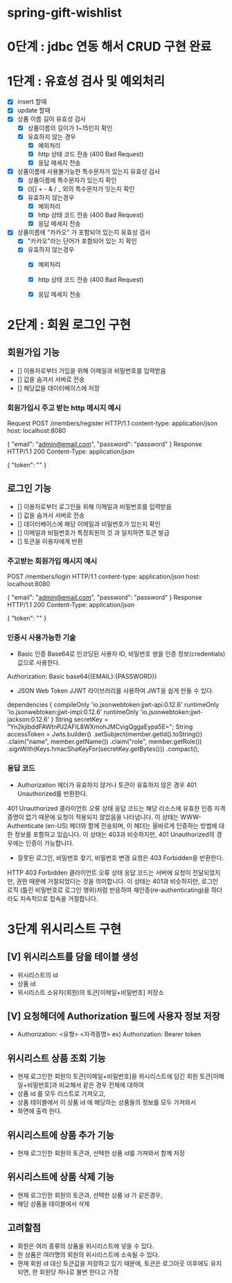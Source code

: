 # spring-gift-wishlist
# 0단계 :  jdbc 연동 해서 CRUD 구현 완료
# 1단계 : 유효성 검사 및 예외처리
- [x] insert 할때 
- [x] update 할때 
- [x] 상품 이름 길이 유효성 검사 
    - [x] 상품이름의 길이가 1~15인지 확인
    - [x] 유효하지 않는 경우
        - [x] 예외처리
        - [x] http 상태 코드 전송 (400 Bad Request)
        - [x] 응답 메세지 전송 

- [x] 상품이름에 사용불가능한 특수문자가 있는지 유효성 검사 
    - [x] 상품이름에 특수문자가 있는지 확인 
    - [x]  ()[] + - &  / _ 외의 특수문자가 잇는지 확인 
    - [x] 유효하지 않는경우
        - [x] 예외처리
        - [x] http 상태 코드 전송 (400 Bad Request)
        - [x] 응답 메세지 전송

- [x] 상품이름에 "카카오" 가 포함되어 있는지 유효성 검사 
    - [x] "카카오"라는 단어가 포함되어 있는 지 확인
    - [x] 유효하지 않는경우
        - [x] 예외처리
        - [x] http 상태 코드 전송 (400 Bad Request)
        - [x] 응답 메세지 전송


# 2단계 : 회원 로그인 구현 

## 회원가입 기능 
  - [] 이용자로부터 가입을 위해 이메일과 비밀번호를 입력받음 
  - [] 값을 숨겨서 서버로 전송 
  - [] 해당값을 데이터베이스에 저장 

### 회원가입시 주고 받는 http 메시지 예시 

Request
POST /members/register HTTP/1.1
content-type: application/json
host: localhost:8080

{
"email": "admin@email.com",
"password": "password"
}
Response
HTTP/1.1 200
Content-Type: application/json

{
"token": ""
}


## 로그인 기능 
  - [] 이용자로부터 로그인을 위해 이메일과 비밀번호를 입력받음
  - [] 값을 숨겨서 서버로 전송
  - [] 데이터베이스에 해당 이메일과 비밀번호가 있는지 확인 
  - [] 이메일과 비밀번호가 특정회원의 것 과 일치하면 토큰 발급 
  - [] 토큰을 이용자에게 반환 

### 주고받는 회원가입 메시지 예시 

POST /members/login HTTP/1.1
content-type: application/json
host: localhost:8080

{
"email": "admin@email.com",
"password": "password"
}
Response
HTTP/1.1 200
Content-Type: application/json

{
"token": ""
}


### 인증시 사용가능한 기술 
- Basic 인증
Base64로 인코딩된 사용자 ID, 비밀번호 쌍을 인증 정보(credentials) 값으로 사용한다.

Authorization: Basic base64({EMAIL}:{PASSWORD})

- JSON Web Token
JJWT 라이브러리를 사용하여 JWT을 쉽게 만들 수 있다.

dependencies {
compileOnly 'io.jsonwebtoken:jjwt-api:0.12.6'
runtimeOnly 'io.jsonwebtoken:jjwt-impl:0.12.6'
runtimeOnly 'io.jsonwebtoken:jjwt-jackson:0.12.6'
}
String secretKey = "Yn2kjibddFAWtnPJ2AFlL8WXmohJMCvigQggaEypa5E=";
String accessToken = Jwts.builder()
.setSubject(member.getId().toString())
.claim("name", member.getName())
.claim("role", member.getRole())
.signWith(Keys.hmacShaKeyFor(secretKey.getBytes()))
.compact();

### 응답 코드
- Authorization 헤더가 유효하지 않거나 토큰이 유효하지 않은 경우 401 Unauthorized를 반환한다.

401 Unauthorized 클라이언트 오류 상태 응답 코드는 해당 리소스에 유효한 인증 자격 증명이 없기 때문에 
요청이 적용되지 않았음을 나타냅니다. 이 상태는 WWW-Authenticate (en-US) 헤더와 함께 전송되며, 
이 헤더는 올바르게 인증하는 방법에 대한 정보를 포함하고 있습니다. 이 상태는 403과 비슷하지만, 
401 Unauthorized의 경우에는 인증이 가능합니다.

- 잘못된 로그인, 비밀번호 찾기, 비밀번호 변경 요청은 403 Forbidden을 반환한다.

HTTP 403 Forbidden 클라이언트 오류 상태 응답 코드는 서버에 요청이 전달되었지만, 
권한 때문에 거절되었다는 것을 의미합니다. 이 상태는 401과 비슷하지만, 로그인 로직
(틀린 비밀번호로 로그인 행위)처럼 반응하여 재인증(re-authenticating)을 하더라도 
지속적으로 접속을 거절합니다.


# 3단계 위시리스트 구현 
## [V] 위시리스트를 담을 테이블 생성  
- 위시리스트의 id 
- 상품 id
- 위시리스트 소유자(회원)의 토큰[이메일+비밀번호] 저장소 

## [V] 요청헤더에 Authorization 필드에 사용자 정보 저장 
- Authorization: <유형> <자격증명>
ex) Authorization: Bearer token 


## 위시리스트 상품 조회 기능
- 현재 로그인한 회원의 토큰[이메일+비밀번호]을 위시리스트에 담긴 회원 토큰[이메일+비밀번호]과 비교해서 같은 경우 전체에 대하여  
- 상품 id 를 모두 리스트로 가져오고, 
- 상품 테이블에서 이 상품 id 에 해당하는 상품들의 정보를 모두 가져와서 
- 화면에 출력 한다.

## 위시리스트에 상품 추가 기능
- 현재 로그인한 회원의 토큰과, 선택한 상품 id를 가져와서 함께 저장

## 위시리스트에 상품 삭제 기능  
- 현재 로그인한 회원의 토큰과, 선택한 상품 id 가 같은경우,  
- 해당 상품을 테이블에서 삭제

## 고려할점
- 회원은 여러 종류의 상품을 위시리스트에 넣을 수 있다.
- 한 상품은 여러명의 회원의 위시리스트에 소속될 수 있다. 
- 현재 회원 id 대신 토큰값을 저장하고 있기 때문에,  토큰은 로그아웃 이후에도 유지되면, 한 회원당 하나로 불변 한다고 가정 
    